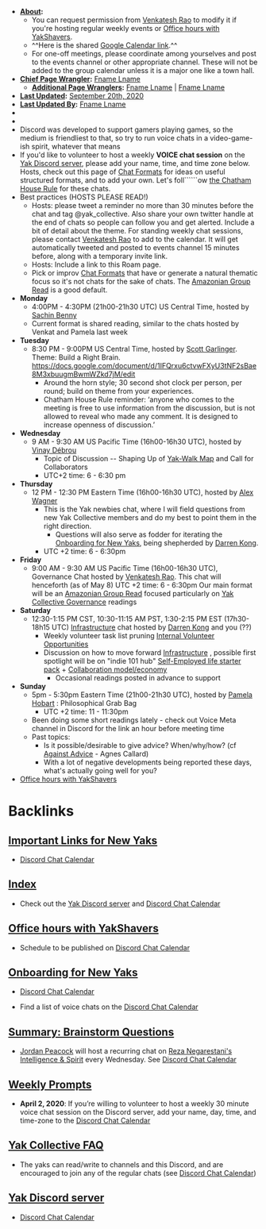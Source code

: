 - **[About](<About.md>):** 
    - You can request permission from [Venkatesh Rao](<Venkatesh Rao.md>) to modify it if you're hosting regular weekly events or [Office hours with YakShavers](<Office hours with YakShavers.md>). 
    - ^^Here is the shared [Google Calendar link](https://calendar.google.com/calendar?cid=bzk5NW00MzE3M2Jwc2xtaGg0OW5tcnA1aTRAZ3JvdXAuY2FsZW5kYXIuZ29vZ2xlLmNvbQ).^^
    - For one-off meetings, please coordinate among yourselves and post to the events channel or other appropriate channel. These will not be added to the group calendar unless it is a major one like a town hall.
- **[Chief Page Wrangler](<Chief Page Wrangler.md>):** [Fname Lname](<Fname Lname.md>)
    - **[Additional Page Wranglers](<Additional Page Wranglers.md>):** [Fname Lname](<Fname Lname.md>) | [Fname Lname](<Fname Lname.md>) 
- **[Last Updated](<Last Updated.md>):** [September 20th, 2020](<September 20th, 2020.md>)
- **[Last Updated By](<Last Updated By.md>):** [Fname Lname](<Fname Lname.md>)
-  
- 
- Discord was developed to support gamers playing games, so the medium is friendliest to that, so try to run voice chats in a video-game-ish spirit, whatever that means
- If you'd like to volunteer to host a weekly **VOICE chat session** on the [Yak Discord server](<Yak Discord server.md>), please add your name, time, and time zone below. Hosts, check out this page of [Chat Formats](<Chat Formats.md>) for ideas on useful structured formats, and to add your own. Let's foll``````ow [the Chatham House Rule](https://en.wikipedia.org/wiki/Chatham_House_Rule) for these chats.
- Best practices (HOSTS PLEASE READ!)
    - Hosts: please tweet a reminder no more than 30 minutes before the chat and tag @yak_collective. Also share your own twitter handle at the end of chats so people can follow you and get alerted. Include a bit of detail about the theme. For standing weekly chat sessions, please contact [Venkatesh Rao](<Venkatesh Rao.md>) to add to the calendar. It will get automatically tweeted and posted to events channel 15 minutes before, along with a temporary invite link.
    - Hosts: Include a link to this Roam page.
    - Pick or improv [Chat Formats](<Chat Formats.md>) that have or generate a natural thematic focus so it's not chats for the sake of chats. The [Amazonian Group Read](<Amazonian Group Read.md>) is a good default.
- **Monday**
    - 4:00PM - 4:30PM (21h00-21h30 UTC) US Central Time, hosted by [Sachin Benny](<Sachin Benny.md>)
    - Current format is shared reading, similar to the chats hosted by Venkat and Pamela last week
- **Tuesday**
    - 8:30 PM - 9:00PM US Central Time, hosted by [Scott Garlinger](<Scott Garlinger.md>). Theme: Build a Right Brain. https://docs.google.com/document/d/1IFQrxu6ctvwFXyU3tNF2sBae8M3xbuugmBwmWZkd7jM/edit
        - Around the horn style; 30 second shot clock per person, per round; build on theme from your experiences.
        - Chatham House Rule reminder: ‘anyone who comes to the meeting i[]()s free to use information from the discussion, but is not allowed to reveal who made any comment. It is designed to increase openness of discussion.’
- **Wednesday**
    - 9 AM - 9:30 AM US Pacific Time (16h00-16h30 UTC), hosted by [Vinay Débrou](<Vinay Débrou.md>)
        - Topic of Discussion -- Shaping Up of [Yak-Walk Map](<Yak-Walk Map.md>) and Call for Collaborators
        - UTC+2 time: 6 - 6:30 pm
- **Thursday**
    - 12 PM - 12:30 PM Eastern Time (16h00-16h30 UTC), hosted by [Alex Wagner](<Alex Wagner.md>)
        - This is the Yak newbies chat, where I will field questions from new Yak Collective members and do my best to point them in the right direction.
            - Questions will also serve as fodder for iterating the [Onboarding for New Yaks](<Onboarding for New Yaks.md>), being shepherded by [Darren Kong](<Darren Kong.md>).
        - UTC +2 time: 6 - 6:30pm
- **Friday**
    - 9:00 AM - 9:30 AM US Pacific Time (16h00-16h30 UTC), Governance Chat hosted by [Venkatesh Rao](<Venkatesh Rao.md>). This chat will henceforth (as of May 8)
        UTC +2 time: 6 - 6:30pm
        Our main format will be an [Amazonian Group Read](<Amazonian Group Read.md>) focused particularly on [Yak Collective Governance](<Yak Collective Governance.md>) readings
- **Saturday**
    - 12:30-1:15 PM CST, 10:30-11:15 AM PST, 1:30-2:15 PM EST (17h30-18h15 UTC) [Infrastructure](<Infrastructure.md>) chat hosted by [Darren Kong](<Darren Kong.md>) and you (??)
        - Weekly volunteer task list pruning [Internal Volunteer Opportunities](<Internal Volunteer Opportunities.md>)
        - Discussion on how to move forward [Infrastructure](<Infrastructure.md>) , possible first spotlight will be on "indie 101 hub" [Self-Employed life starter pack](<Self-Employed life starter pack.md>) + [Collaboration model/economy](<Collaboration model/economy.md>)
            - Occasional readings posted in advance to support  
- **Sunday**
    - 5pm - 5:30pm Eastern Time (21h00-21h30 UTC), hosted by [Pamela Hobart](<Pamela Hobart.md>) : Philosophical Grab Bag
        - UTC +2 time: 11 - 11:30pm
    - Been doing some short readings lately - check out Voice Meta channel in Discord for the link an hour before meeting time
    - Past topics:
        - Is it possible/desirable to give advice? When/why/how? (cf [Against Advice](https://thepointmag.com/examined-life/against-advice-agnes-callard/) - Agnes Callard)
        - With a lot of negative developments being reported these days, what's actually going well for you? 
- [Office hours with YakShavers](<Office hours with YakShavers.md>)

# Backlinks
## [Important Links for New Yaks](<Important Links for New Yaks.md>)
- [Discord Chat Calendar](<Discord Chat Calendar.md>)

## [Index](<Index.md>)
- Check out the [Yak Discord server](<Yak Discord server.md>) and [Discord Chat Calendar](<Discord Chat Calendar.md>)

## [Office hours with YakShavers](<Office hours with YakShavers.md>)
- Schedule to be published on [Discord Chat Calendar](<Discord Chat Calendar.md>)

## [Onboarding for New Yaks](<Onboarding for New Yaks.md>)
- [Discord Chat Calendar](<Discord Chat Calendar.md>)

- Find a list of voice chats on the [Discord Chat Calendar](<Discord Chat Calendar.md>)

## [Summary: Brainstorm Questions](<Summary: Brainstorm Questions.md>)
- [Jordan Peacock](<Jordan Peacock.md>) will host a recurring chat on [Reza Negarestani's Intelligence & Spirit](<Reza Negarestani's Intelligence & Spirit.md>) every Wednesday. See [Discord Chat Calendar](<Discord Chat Calendar.md>)

## [Weekly Prompts](<Weekly Prompts.md>)
- **April 2, 2020**: If you’re willing to volunteer to host a weekly 30 minute voice chat session on the Discord server, add your name, day, time, and time-zone to the [Discord Chat Calendar](<Discord Chat Calendar.md>)

## [Yak Collective FAQ](<Yak Collective FAQ.md>)
- The yaks can read/write to channels and this Discord, and are encouraged to join any of the regular chats (see [Discord Chat Calendar](<Discord Chat Calendar.md>))

## [Yak Discord server](<Yak Discord server.md>)
- [Discord Chat Calendar](<Discord Chat Calendar.md>)

